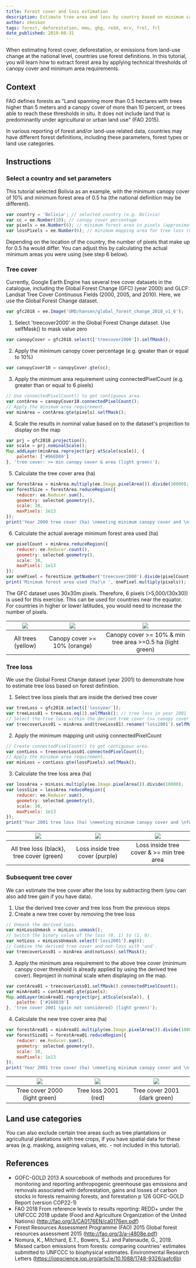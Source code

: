 ```yaml
---
title: Forest cover and loss estimation
description: Estimate tree area and loss by country based on minimum canopy cover and forest area definition
author: nkeikon
tags: forest, deforestation, mmu, ghg, redd, mrv, frel, frl
date_published: 2019-08-31
---
```


When estimating forest cover, deforestation, or emissions from land-use change at the national level, countries use forest definitions. In this tutorial, you will learn how to extract forest area by applying technical thresholds of canopy cover and minimum area requirements. 

## Context

FAO defines forests as "Land spanning more than 0.5 hectares with trees higher than 5 meters and a canopy cover of more than 10 percent, or trees able to reach these thresholds in situ. It does not include land that is predominantly under agricultural or urban land use" (FAO 2015). 

In various reporting of forest and/or land-use related data, countries may have different forest definitions, including these parameters, forest types or land use categories. 

## Instructions
### Select a country and set parameters

This tutorial selected Bolivia as an example, with the minimum canopy cover of 10% and minimum forest area of 0.5 ha (the national definition may be different). 
```js
var country = 'Bolivia'; // selected country (e.g. Bolivia)
var cc = ee.Number(10); // canopy cover percentage
var pixels = ee.Number(6); // minimum forest area in pixels (approximately 0.5 ha in this example)
var lossPixels = ee.Number(6); // minimum mapping area for tree loss (usually same as the minimum forest area)
```

Depending on the location of the country, the number of pixels that make up for 0.5 ha would differ. You can adjust this by calculating the actual minimum areas you were using (see step 6 below).

### Tree cover

Currently, Google Earth Engine has several tree cover datasets in the catalogue, including the Global Forest Change (GFC) (year 2000) and GLCF: Landsat Tree Cover Continuous Fields (2000, 2005, and 2010). Here, we use the Global Forest Change dataset. 
```js
var gfc2018 = ee.Image('UMD/hansen/global_forest_change_2018_v1_6');
```

1. Select 'treecover2000' in the Global Forest Change dataset. Use selfMask() to mask value zero 
```js
var canopyCover = gfc2018.select(['treecover2000']).selfMask();
```
2. Apply the minimum canopy cover percentage (e.g. greater than or equal to 10%)
```js
var canopyCover10 = canopyCover.gte(cc);
```
3. Apply the minimum area requirement using connectedPixelCount (e.g. greater than or equal to 6 pixels)
```js
// Use connectedPixelCount() to get contiguous area.
var contArea = canopyCover10.connectedPixelCount();
// Apply the minimum area requirement. 
var minArea = contArea.gte(pixels).selfMask();
```
4. Scale the results in nominal value based on to the dataset's projection to display on the map
```js
var prj = gfc2018.projection();
var scale = prj.nominalScale();
Map.addLayer(minArea.reproject(prj.atScale(scale)), {
    palette: ['#96ED89']
}, 'tree cover: >= min canopy cover & area (light green)');
```
5. Calculate the tree cover area (ha)
```js
var forestArea = minArea.multiply(ee.Image.pixelArea()).divide(10000);
var forestSize = forestArea.reduceRegion({
    reducer: ee.Reducer.sum(),
    geometry: selected.geometry(),
    scale: 30,
    maxPixels: 1e13
});
print('Year 2000 tree cover (ha) \nmeeting minimum canopy cover and \nforest area thresholds \n ', forestSize.get('treecover2000'));
```
6. Calculate the actual average minimum forest area used (ha) 
```js
var pixelCount = minArea.reduceRegion({
    reducer: ee.Reducer.count(),
    geometry: selected.geometry(),
    scale: 30,
    maxPixels: 1e13
});
var onePixel = forestSize.getNumber('treecover2000').divide(pixelCount.getNumber('treecover2000'));
print('Minimum forest area used (ha)\n ', onePixel.multiply(pixels));
```
The GFC dataset uses 30x30m pixels. Therefore, 6 pixels (>5,000/(30x30)) is used for this exercise. This can be used for countries near the equator. For countries in higher or lower latitudes, you would need to increase the number of pixels. 

![](alltrees.png)  |  ![](cc10.png) |  ![](treecover00.png)
:-------------------------:|:-------------------------:|:-------------------------:
All trees (yellow)             |  Canopy cover >= 10% (orange)        |  Canopy cover >= 10% & min tree area >=0.5 ha (light green)

### Tree loss

We use the Global Forest Change dataset (year 2001) to demonstrate how to estimate tree loss based on forest definition.

1. Select tree loss pixels that are inside the derived tree cover
```js
var treeLoss = gfc2018.select(['lossyear']);
var treeLoss01 = treeLoss.eq(1).selfMask(); // tree loss in year 2001
// Select the tree loss within the derived tree cover (>= canopy cover and area requirements).
var treecoverLoss01 = minArea.and(treeLoss01).rename('loss2001').selfMask();
```
2. Apply the minimum mapping unit using connectedPixelCount
```js
// Create connectedPixelCount() to get contiguous area.
var contLoss = treecoverLoss01.connectedPixelCount();
// Apply the minimum area requirement. 
var minLoss = contLoss.gte(lossPixels).selfMask();
```
3. Calculate the tree loss area (ha)
```js
var lossArea = minLoss.multiply(ee.Image.pixelArea()).divide(10000);
var lossSize = lossArea.reduceRegion({
    reducer: ee.Reducer.sum(),
    geometry: selected.geometry(),
    scale: 30,
    maxPixels: 1e13
});
print('Year 2001 tree loss (ha) \nmeeting minimum canopy cover and \nforest area thresholds \n ', lossSize.get('loss2001'));
```
![](allloss.png)  |  ![](losstreecover.png) |  ![](lossmin.png)
:-------------------------:|:-------------------------:|:-------------------------:
All tree loss (black), tree cover (green)             |  Loss inside tree cover (purple)        |  Loss inside tree cover & >= min tree area


### Subsequent tree cover

We can estimate the tree cover after the loss by subtracting them (you can also add tree gain if you have data).

1. Use the derived tree cover and tree loss from the previous steps
2. Create a new tree cover by removing the tree loss
```js
// Unmask the derived loss.
var minLossUnmask = minLoss.unmask();
// Switch the binary value of the loss (0, 1) to (1, 0).
var notLoss = minLossUnmask.select('loss2001').eq(0); 
// Combine the derived tree cover and not-loss with 'and'. 
var treecoverLoss01 = minArea.and(notLoss).selfMask();
```
3. Apply the minimum area requirement to the above tree cover (minimum canopy cover threshold is already applied by using the derived tree cover). Reproject in nominal scale when displaying on the map. 
```js
var contArea01 = treecoverLoss01.selfMask().connectedPixelCount();
var minArea01 = contArea01.gte(pixels);
Map.addLayer(minArea01.reproject(prj.atScale(scale)), {
    palette: ['#168039']
}, 'tree cover 2001 (gain not considered) (light green)');
```
4. Calculate the new tree cover area (ha)
```js
var forestArea01 = minArea01.multiply(ee.Image.pixelArea()).divide(10000);
var forestSize01 = forestArea01.reduceRegion({
    reducer: ee.Reducer.sum(),
    geometry: selected.geometry(),
    scale: 30,
    maxPixels: 1e13
});
print('Year 2001 tree cover (ha) \nmeeting minimum canopy cover and \nforest area thresholds \n ', forestSize01.get('treecover2000'));
```
![](treecover2000.png)  |  ![](treeloss2001.png) |  ![](treecover2001.png)
:-------------------------:|:-------------------------:|:-------------------------:
Tree cover 2000 (light green)             |  Tree loss 2001 (red)        |  Tree cover 2001 (dark green)

## Land use categories

You can also exclude certain tree areas such as tree plantations or agricultural plantations with tree crops, if you have spatial data for these areas (e.g. masking, assigning values, etc. - not included in this tutorial). 

## References
- GOFC-GOLD 2013 A sourcebook of methods and procedures for monitoring and reporting anthropogenic greenhouse gas emissions and removals associated with deforestation, gains and losses of carbon stocks in forests remaining forests, and forestation p 126 GOFC-GOLD Report (version COP22-1)
- FAO 2018 From reference levels to results reporting: REDD+ under the UNFCCC 2018 update (Food and Agriculture Organization of the United Nations) (http://fao.org/3/CA0176EN/ca0176en.pdf)
- Forest Resources Assessment Programme (FAO) 2015 Global forest resources assessment 2015 (http://fao.org/3/a-i4808e.pdf)
- Nomura, K., Mitchard, E.T., Bowers, S.J. and Patenaude, G., 2019. Missed carbon emissions from forests: comparing countries' estimates submitted to UNFCCC to biophysical estimates. Environmental Research Letters (https://iopscience.iop.org/article/10.1088/1748-9326/aafc6b)
